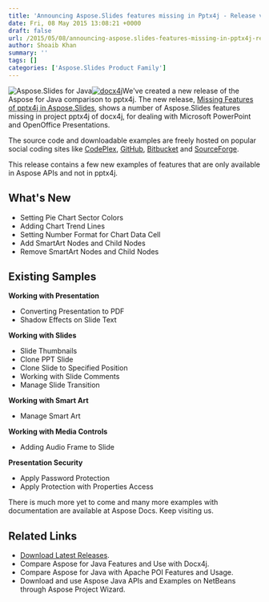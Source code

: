 ```yaml
---
title: 'Announcing Aspose.Slides features missing in Pptx4j - Release v1.2 - Now with Added Features'
date: Fri, 08 May 2015 13:08:21 +0000
draft: false
url: /2015/05/08/announcing-aspose.slides-features-missing-in-pptx4j-release-v1.2-now-with-added-features/
author: Shoaib Khan
summary: ''
tags: []
categories: ['Aspose.Slides Product Family']
---
```


![](https://blog.aspose.com/wp-content/uploads/sites/2/2014/06/aspose_slides-for-java.png "Aspose.Slides for Java")[][1][![][2]](http://www.docx4java.org/trac/docx4j)We've created a new release of the Aspose for Java comparison to pptx4j. The new release, [Missing Features of pptx4j in Aspose.Slides][3], shows a number of Aspose.Slides features missing in project pptx4j of docx4j, for dealing with Microsoft PowerPoint and OpenOffice Presentations.

The source code and downloadable examples are freely hosted on popular social coding sites like [CodePlex][4], [GitHub][5], [Bitbucket][6] and [SourceForge][7].

This release contains a few new examples of features that are only available in Aspose APIs and not in pptx4j.

## What's New

*   Setting Pie Chart Sector Colors
*   Adding Chart Trend Lines
*   Setting Number Format for Chart Data Cell
*   Add SmartArt Nodes and Child Nodes
*   Remove SmartArt Nodes and Child Nodes

## Existing Samples

**Working with Presentation**

*   Converting Presentation to PDF
*   Shadow Effects on Slide Text

**Working with Slides**

*   Slide Thumbnails
*   Clone PPT Slide
*   Clone Slide to Specified Position
*   Working with Slide Comments
*   Manage Slide Transition

**Working with Smart Art**

*   Manage Smart Art

**Working with Media Controls**

*   Adding Audio Frame to Slide

**Presentation Security**

*   Apply Password Protection
*   Apply Protection with Properties Access

There is much more yet to come and many more examples with documentation are available at Aspose Docs. Keep visiting us.

## Related Links

*   [Download Latest Releases][8].
*   Compare Aspose for Java Features and Use with Docx4j.
*   Compare Aspose for Java with Apache POI Features and Usage.
*   Download and use Aspose Java APIs and Examples on NetBeans through Aspose Project Wizard.




[1]: https://poi.apache.org/
[2]: https://blog.aspose.com/wp-content/uploads/sites/2/2014/08/docx4j.png "docx4j"
[3]: https://docs.aspose.com/
[4]: https://en.wikipedia.org/wiki/CodePlex
[5]: https://github.com/asposemarketplace/Aspose_Java_for_Docx4j
[6]: https://bitbucket.org/asposemarketplace/aspose-java-for-docx4j/
[7]: https://sourceforge.net/projects/asposejavafordocx4j/
[8]: https://downloads.aspose.com/total




